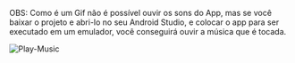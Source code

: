 OBS: Como é um Gif não é possível ouvir os sons do App, mas se você baixar o projeto e abri-lo no seu Android Studio, 
e colocar o app para ser executado em um emulador, você conseguirá ouvir a música que é tocada.



![Play-Music](https://github.com/jonata1200/Play-Music/assets/106604675/b054372a-2a28-4839-87b5-2635b1bb3a3e)
